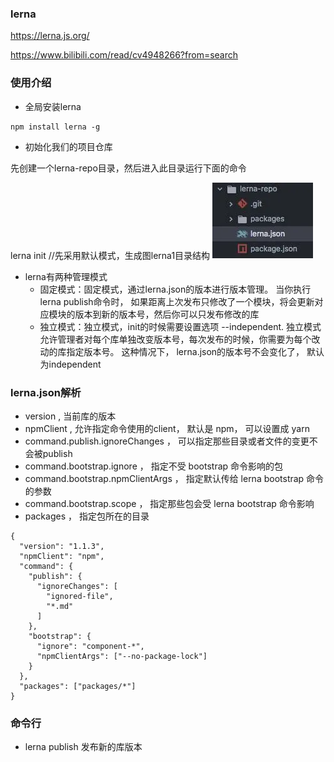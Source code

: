 ### lerna

https://lerna.js.org/

https://www.bilibili.com/read/cv4948266?from=search

### 使用介绍

- 全局安装lerna
````
npm install lerna -g
````
- 初始化我们的项目仓库

先创建一个lerna-repo目录，然后进入此目录运行下面的命令

lerna init //先采用默认模式，生成图lerna1目录结构
![avatar](./img/lerna1.png)

- lerna有两种管理模式
  - 固定模式：固定模式，通过lerna.json的版本进行版本管理。
    当你执行lerna publish命令时， 如果距离上次发布只修改了一个模块，将会更新对应模块的版本到新的版本号，然后你可以只发布修改的库
  - 独立模式：独立模式，init的时候需要设置选项 --independent. 独立模式允许管理者对每个库单独改变版本号，每次发布的时候，你需要为每个改动的库指定版本号。
    这种情况下， lerna.json的版本号不会变化了， 默认为independent
    
### lerna.json解析
- version , 当前库的版本
- npmClient , 允许指定命令使用的client， 默认是 npm， 可以设置成 yarn
- command.publish.ignoreChanges ， 可以指定那些目录或者文件的变更不会被publish
- command.bootstrap.ignore ， 指定不受 bootstrap 命令影响的包
- command.bootstrap.npmClientArgs ， 指定默认传给 lerna bootstrap 命令的参数
- command.bootstrap.scope ， 指定那些包会受 lerna bootstrap 命令影响
- packages ， 指定包所在的目录
````
{
  "version": "1.1.3",
  "npmClient": "npm",
  "command": {
    "publish": {
      "ignoreChanges": [
        "ignored-file",
        "*.md"
      ]
    },
    "bootstrap": {
      "ignore": "component-*",
      "npmClientArgs": ["--no-package-lock"]      
    }
  },
  "packages": ["packages/*"]
}
````    

### 命令行
- lerna publish 发布新的库版本